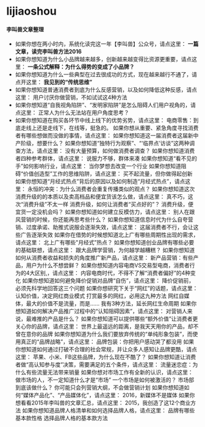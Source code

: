 # lijiaoshou

#### 李叫兽文章整理

* 如果你想在两小时内，系统化读完这一年【李叫兽】公众号，请点这里：
  **一篇文章，读完李叫兽方法2016**
* 如果你想知道为什么小品牌越来越多，创新越来越变得比资源更重要，请点这里：
  **一条公式解释：为什么得势的变成了小品牌？**
* 如果你想知道为什么一些典型在过去很成功的方式，现在越来越行不通了，请点开这里：
  **我见到的“传统思维”**
* 如果你想知道普通消费者到底为什么反感营销，以及如何降低这种反感，请点这里：
  用户讨厌你做营销，不如试试这4种方法
* 如果你想知道“自我视角陷阱”、“发明家陷阱”是怎么阻碍人们用户视角的，请点这里：
  正常人为什么无法站在用户角度思考？
* 如果你想知道在购买各环节中线上线下的优势劣势，请点这里：
  电商零售：到底走线上还是走线下，在线等，挺急的。
  如果你想从重要、紧急角度寻找消费者有哪些想做而没做的事情，请点这里：
  如果你想知道这一届消费者这届新中产阶级，想要什么？
  如果你想知道“独特行为观察”、“‘临界点’访谈”这两种调查方法，请点这里：
  没有大量预算，如何做消费者调查？
  如果你想知道消费者四种参考群体，请点这里：
  说服力不够，群体来凑
  如果你想知道“看不见的手”如何影响行业，请点这里：
  当你梦想去改变一个行业
  如果你想知道阻碍“价值创造型”工作的思维陷阱，请点这里：
  买不起流量，但你做得起创新
  如果你想知道“月经式热点”背后的原因以及如何制造“月经式热点”，请点这里：
  永恒的冲突：为什么消费者会重复传播类似的观点？
  如果你想知道这次消费升级的的本质以及卖高档品和便宜货该怎么做，请点这里：
  真不巧，这次“消费升级”不太一样
  消费升级，如何让消费者“买点好的”？
  消费升级，便宜货一定没机会吗？
  如果你想知道如何建立反模仿力，请点这里：
  别人在跟风营销的时候，你还能再思考些什么？
  如果你想知道信息时代为什么自夸营销、过度承诺、助推式说服会逐渐失效，请点这里：
  这届消费者不行，会让这些广告逐渐失效
  如果你在借势的时候想知道北上广有哪些周期性出现的需求，请点这里：
  北上广有哪些"月经式”热点？
  如果你想知道创业品牌有哪些必要的基础联想，请点这里：
  跟大品牌学营销，为何越学越糟糕？
  如果你想知道如何从消费者收益和损失的角度推广新产品，请点这里：
  新产品营销：有些产品，用户为什么不想尝鲜？
  如果你想知道内容电商VS交易型电商，消费者行为的4大区别,，请点这里：
  内容电商时代，不得不了解“消费者偏好”的4种变化
  如果你想知道如何避免降价促销对品牌“自伤”，请点这里：
  降价促销前，必须先科学地回答这三个问题
  如果你想研究下关于“网红”的话题，请点这里：
  认知价值，决定网红商业模式
  打赏最多的网红，必用这九种方法
  网红自媒体，最大的价值不是流量，而是……
  我有3种方法，延长网红生命周期
  如果你想知道如何解决产品推广过程中的“认知阻碍因素”，请点这里：
  对营销人来说，最难推的产品是什么？
  如果你想知道可以提供哪些“额外价值”让消费者更关心你的品牌，请点这里：
  世界上最遥远的距离，是我天天用你的产品，却不曾在意你的品牌
  如果你想知道为什么我们要放弃传统的“单纯形象包装”，而使用真正的“品牌战略”，请点这里：
  品牌包装：你把用户感动哭了都没用
  如果你想知道如何通过打破不合理的社会常规，并让众多人感知让品牌更酷，请点这里：
  苹果、小米、FB这些品牌，为什么现在不酷了？
  如果你想知道让消费者做“高认知参与度”决策，需要满足的五个条件，请点这里：
  流量迷恋症：为什么有些流量无法带来销量
  如果你想对市场工作有全新的认识，请点这里：
  做市场的人，不一定知道什么才是“市场”
  一个市场是如何被激活的？
  市场部到底该做什么？
  你可能只会列营销大纲，不会做营销计划
  如果你想知道如何“媒体产品化”、“产品媒体化”，请点这里：
  2016，新媒体不是媒体
  如果你想看看2015年李叫兽的文章汇总，请点这里：
  2015，我创造了这12个商业方法
  如果你想知道品牌人格清单和如何选择品牌人格，请点这里：
  品牌有哪些基本款性格
  选择品牌人格的基本款方法



